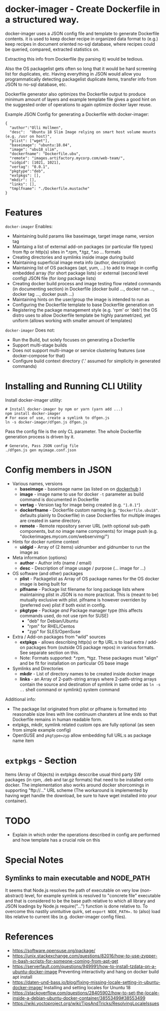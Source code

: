 # docker-imager - Create Dockerfile in a structured way.

docker-imager uses a JSON config file and template to generate Dockerfile contents.
it is used to keep docker recipe in organized data format to (e.g.) keep recipes in document
oriented no-sql database, where recipes could be queried, compared, extracted statistics on.

Extracting this info from Dockerfile (by parsing it) would be tedious.

Also the OS packagelist gets often so long that it would be hard screening list for duplicates, etc.
Having everything in JSON would allow you programmatically detecting packagelist duplicate items, transfer info from JSON to no-sql database, etc.

Dockerfile generator also optimizes the Dockerfile output to produce minimum amount of layers and
example template file gives a good hint on the suggested order of operations to again optimize
docker layer reuse.

Example JSON Config for generating a Dockerfile with docker-imager:

    {
      "author":"Olli Hollmen",
      "desc":  "Ubuntu 18 Slim Image relying on smart host volume mounts (e.g. /usr on host)",
      "plist": ["wget"],
      "baseimage": "ubuntu:18.04",
      "image": "ubu18_slim",
      "dockerfname": "Dockerfile.ubu",
      "remote": "images.artifactory.mycorp.com/web-team/",
      "uidgid": [1021, 1021],
      "vertag": "0.0.1",
      "pkgtype":"deb",
      "extpkgs": [],
      "mkdir": [],
      "links": [],
      "tmplfname": "./Dockerfile.mustache"
    }

# Features

`docker-imager` Enables:

- Maintaining build params like baseimage, target image name, version tag
- Maintaing a list of external add-on packages (or particular file types) from
  ftp or http(s) sites in *.rpm, *.tgz, *.so ... formats
- Creating directories and symlinks inside image during build
- Maintaining superficial image meta info (author, description)
- Maintaining list of OS packages (apt, yum, ...) to add to image in config embedded array (for short package lists) or external (second level config) JSON file (for *long* package lists)
- Creating docker build process and image testing flow related commands (in documenting section)
  in Dockerfile (docker build ..., docker run ..., docker tag ..., docker push ...)
- Maintaining hints on the user/group the image is intended to run as
- Configuring the Dockerfile template to base Dockerfile generation on
- Registering the package management style (e.g. 'rpm' or 'deb') the OS distro uses to allow Dockerfile template be highly parametrized, yet uniform (allows working with smaller amount of templates)

`docker-imager` Does not:

- Run the Build, but solely focuses on generating a Dockerfile
- Support multi-stage builds
- Does not support multi-image or service clustering features (use docker-compose for that)
- Configure build context directory ('.' assumed for simplicity in generated commands)

# Installing and Running CLI Utility

Install docker-imager utility:

    # Install docker-imager by npm or yarn (yarn add ...)
    npm install docker-imager
    # For ease of use, create a symlink to dfgen.js
    ln -s docker-imager/dfgen.js dfgen.js
    
Pass the config file is the only CL parameter. The whole Dockerfile generation process is driven by it.

    # Generate, Pass JSON config file
    ./dfgen.js gen myimage.conf.json

# Config members in JSON

- Various names, versions
  - **baseimage** - baseimage name (as listed on on [dockerhub](https://hub.docker.com/) )
  - **image** - image name to use for docker `-t` parameter as build command is documented
    in Dockerfile
  - **vertag** - Version tag for image being created (e.g. `"1.0.1"`)
  - **dockerfname** - Dockerfile custom naming (e.g. `"Dockerfile.ubu18"`. defaults plainly to Dockerfile) in case Dockerfiles for multiple images are created in same directory.
  - **remote** - Remote repository server URL (with optional sub-path components, but *no* image name components) for image push (e.g. "dockerimages.mycom.com/webservimg/")
- Hints for docker runtime context
  - **uidgid** - Array of (2 items) uidnumber and gidnumber to run the image as
- Meta information (options)
  - **author** - Author info (name / email)
  - **desc** - Description of image usage / purpose (... image for ...)
- OS software (and other) packages
  - **plist** - Packagelist as Array of OS package names for the OS docker image is
    being built for
  - **plfname** - Package list filename for long package lists where maiintaining plist in JSON is no more practicat. This is (meant to be) mutually exclusive with plist. plfname is however overriden by (preferred ove) plist if both exist in config.
  - **pkgtype** - Package *and* Package manager type (this affects commands used, do not use rpm for SUSE)
    - "deb" for Debian/Ubuntu
    - "rpm" for RHEL/Centos
    - "zyp" for SLES/OpenSuse
- Extra / Add-on packages from "wild" sources
  - **extpkgs** - allows describing http(s) or ftp URL:s to load extra / add-on packages from (outside OS package repos) in various formats. See separate section on this.
  - Note: Formats supported: *.rpm, *tgz. These packages must "align" and be fit for installation on particular OS base image
- Symlinks and Directories
  - **mkdir** - List of directory names to be created inside docker image
  - **links** - an Array of 2-path-string arrays where 2-path-string arrays contain the source and destination of symlink in same order as `ln -s ..` shell command 
or symlink() system command

Additional info:
- The package list originated from plist or plfname is formatted into reasonable size lines with
  line continuum charaters at line ends so that Dockerfile remains in human readable form.
- extpkgs, mkdir, symlink related custom ops are fully optional (as seen from simple example config)
- OpenSUSE and `pkgtype=zyp` allow embedding full URL:s as package name item

# `extpkgs` - Section

Items (Array of Objects) in extpkgs desccribe usual third party SW packages (in rpm, .deb and tar.gz formats)
that need to be installed onto docker. The implementation also works around docker shorcomings in supporting
"ftp://..." URL scheme (The workaround is implemented by having wget handle the download, be sure to have
wget installed into your container).

# TODO

- Explain in which order the operations described in config are performed and how template has a crucial role on this

# Special Notes

## Symlinks to main executable and NODE_PATH

It seems that Node.js resolves the path of executable on very low (non-abstract) level, for example symlink is resolved to "concrete file" executable and
that is considered to be the base path relative to which all library and JSON loadings by Node.js require("...") function is done relative to.
To overcome this nastily unintuitive quirk, set `export NODE_PATH=.` to (also) load libs relative to current libs (e.g. docker-imager config files).

# References

- https://software.opensuse.org/package/
- https://unix.stackexchange.com/questions/82016/how-to-use-zypper-in-bash-scripts-for-someone-coming-from-apt-get
- https://serverfault.com/questions/949991/how-to-install-tzdata-on-a-ubuntu-docker-image Preventing interactivity and hang on docker build apt install
- https://daten-und-bass.io/blog/fixing-missing-locale-setting-in-ubuntu-docker-image/ Installing and setting locales for Ununtu 18
- https://stackoverflow.com/questions/28405902/how-to-set-the-locale-inside-a-debian-ubuntu-docker-container/38553499#38553499
- https://wiki.yoctoproject.org/wiki/TipsAndTricks/ResolvingLocaleIssues

